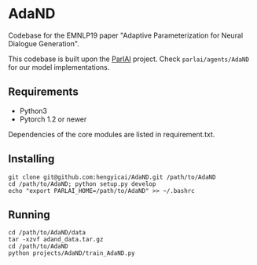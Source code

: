 # AdaND
Codebase for the EMNLP19 paper "Adaptive Parameterization for Neural Dialogue Generation".

This codebase is built upon the [ParlAI](https://parl.ai/) project. Check `parlai/agents/AdaND` for our model implementations.

## Requirements
- Python3
- Pytorch 1.2 or newer

Dependencies of the core modules are listed in requirement.txt.

## Installing
```
git clone git@github.com:hengyicai/AdaND.git /path/to/AdaND
cd /path/to/AdaND; python setup.py develop
echo "export PARLAI_HOME=/path/to/AdaND" >> ~/.bashrc
```

## Running

```
cd /path/to/AdaND/data
tar -xzvf adand_data.tar.gz
cd /path/to/AdaND
python projects/AdaND/train_AdaND.py
```
